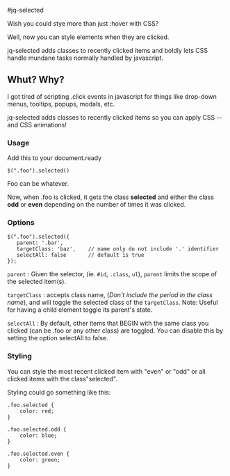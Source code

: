 #jq-selected

Wish you could stye more than just :hover with CSS? 

Well, now you can style elements when they are clicked. 

jq-selected adds classes to recently clicked items and boldly lets CSS handle mundane tasks normally handled by javascript. 

## Whut? Why?

I got tired of scripting .click events in javascript for things like drop-down menus, tooltips, popups, modals, etc. 

jq-selected adds classes to recently clicked items so you can apply CSS -- and CSS animations!


###  Usage

Add this to your document.ready

    $(".foo").selected()
    
Foo can be whatever. 

Now, when .foo is clicked, it gets the class **selected** and either the class **odd** or **even** depending on the number of times it was clicked. 

###  Options

    $(".foo").selected({
       parent: '.bar',       
       targetClass: 'baz',    // name only do not include '.' identifier 
       selectAll: false       // default is true
    });
    

`parent` : Given the selector, (ie. `#id`, `.class`, `ul`), `parent` limits the scope of the selected item(s).

`targetClass` : accepts class name, (*Don't include the period in the class name*), and will toggle the selected class of the `targetClass`. Note: Useful for having a child element toggle its parent's state.

`selectAll` : By default, other items that BEGIN with the same class you clicked (can be .foo or any other class) are toggled. You can disable this by setting the option selectAll to false.


###  Styling


You can style the most recent clicked item with "even" or "odd" or all clicked items with the class"selected".


Styling could go something like this:

	.foo.selected {
		color: red;
	}
	
	.foo.selected.odd {
		color: blue;
	}
	
	.foo.selected.even {
		color: green;
	}
	
	
